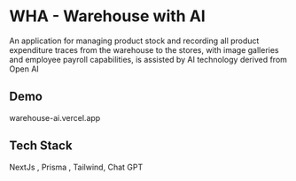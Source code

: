
# WHA - Warehouse with AI

An application for managing product stock and recording all product expenditure traces from the warehouse to the stores, with image galleries and employee payroll capabilities, is assisted by AI technology derived from Open AI


## Demo
warehouse-ai.vercel.app

## Tech Stack

 NextJs , Prisma , Tailwind, Chat GPT



